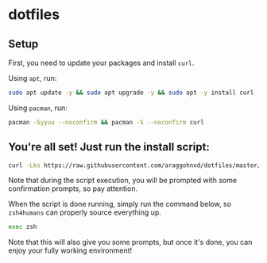 # dotfiles

## Setup
First, you need to update your packages and install `curl`.

Using `apt`, run:
```sh
sudo apt update -y && sudo apt upgrade -y && sudo apt -y install curl
```

Using `pacman`, run:
```sh
pacman -Syyuu --noconfirm && pacman -S --noconfirm curl
```

## You're all set! Just run the install script:
```sh
curl -Lks https://raw.githubusercontent.com/araggohnxd/dotfiles/master/.zsh/install.sh | /bin/bash
```
Note that during the script execution, you will be prompted with some confirmation prompts, so pay attention.

When the script is done running, simply run the command below, so `zsh4humans` can properly source everything up.
```sh
exec zsh
```
Note that this will also give you some prompts, but once it's done, you can enjoy your fully working environment!
